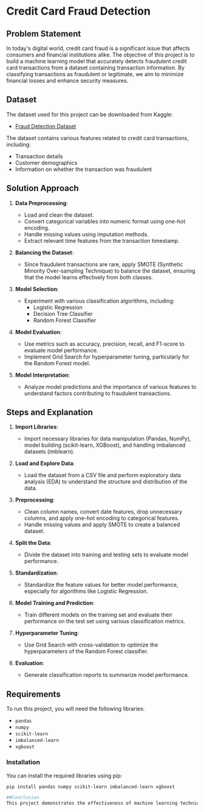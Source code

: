 # Credit Card Fraud Detection

## Problem Statement
In today's digital world, credit card fraud is a significant issue that affects consumers and financial institutions alike. The objective of this project is to build a machine learning model that accurately detects fraudulent credit card transactions from a dataset containing transaction information. By classifying transactions as fraudulent or legitimate, we aim to minimize financial losses and enhance security measures.

## Dataset
The dataset used for this project can be downloaded from Kaggle:
- [Fraud Detection Dataset](https://www.kaggle.com/datasets/kartik2112/fraud-detection?resource=download&select=fraudTrain.csv)

The dataset contains various features related to credit card transactions, including:
- Transaction details
- Customer demographics
- Information on whether the transaction was fraudulent

## Solution Approach
1. **Data Preprocessing**: 
   - Load and clean the dataset.
   - Convert categorical variables into numeric format using one-hot encoding.
   - Handle missing values using imputation methods.
   - Extract relevant time features from the transaction timestamp.

2. **Balancing the Dataset**:
   - Since fraudulent transactions are rare, apply SMOTE (Synthetic Minority Over-sampling Technique) to balance the dataset, ensuring that the model learns effectively from both classes.

3. **Model Selection**:
   - Experiment with various classification algorithms, including:
     - Logistic Regression
     - Decision Tree Classifier
     - Random Forest Classifier

4. **Model Evaluation**:
   - Use metrics such as accuracy, precision, recall, and F1-score to evaluate model performance.
   - Implement Grid Search for hyperparameter tuning, particularly for the Random Forest model.

5. **Model Interpretation**:
   - Analyze model predictions and the importance of various features to understand factors contributing to fraudulent transactions.

## Steps and Explanation
1. **Import Libraries**: 
   - Import necessary libraries for data manipulation (Pandas, NumPy), model building (scikit-learn, XGBoost), and handling imbalanced datasets (imblearn).

2. **Load and Explore Data**: 
   - Load the dataset from a CSV file and perform exploratory data analysis (EDA) to understand the structure and distribution of the data.

3. **Preprocessing**:
   - Clean column names, convert date features, drop unnecessary columns, and apply one-hot encoding to categorical features.
   - Handle missing values and apply SMOTE to create a balanced dataset.

4. **Split the Data**: 
   - Divide the dataset into training and testing sets to evaluate model performance.

5. **Standardization**: 
   - Standardize the feature values for better model performance, especially for algorithms like Logistic Regression.

6. **Model Training and Prediction**:
   - Train different models on the training set and evaluate their performance on the test set using various classification metrics.

7. **Hyperparameter Tuning**:
   - Use Grid Search with cross-validation to optimize the hyperparameters of the Random Forest classifier.

8. **Evaluation**:
   - Generate classification reports to summarize model performance.

## Requirements
To run this project, you will need the following libraries:
- `pandas`
- `numpy`
- `scikit-learn`
- `imbalanced-learn`
- `xgboost`

### Installation
You can install the required libraries using pip:
```bash
pip install pandas numpy scikit-learn imbalanced-learn xgboost

##Conclusion
This project demonstrates the effectiveness of machine learning techniques in detecting fraudulent credit card transactions. The models developed can serve as a foundation for further enhancements, such as incorporating more complex algorithms, feature engineering, or using additional datasets to improve accuracy.
